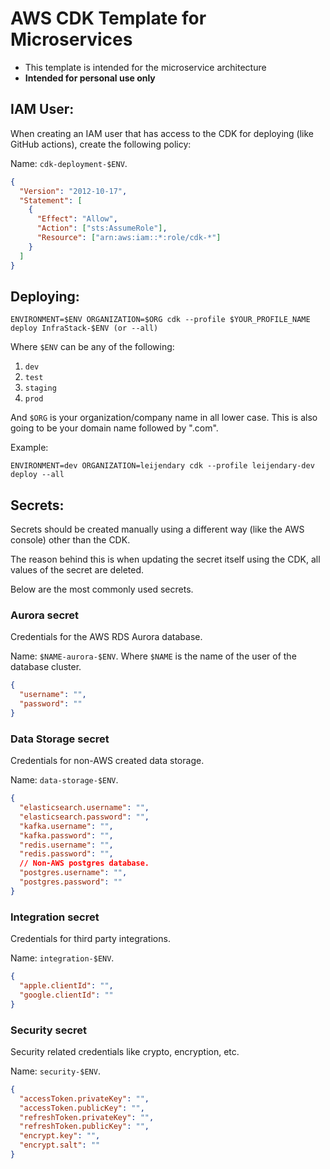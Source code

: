 # AWS CDK Template for Microservices

- This template is intended for the microservice architecture
- **Intended for personal use only**

## IAM User:

When creating an IAM user that has access to the CDK for deploying (like GitHub actions), create the following policy:

Name: `cdk-deployment-$ENV`.

```json
{
  "Version": "2012-10-17",
  "Statement": [
    {
      "Effect": "Allow",
      "Action": ["sts:AssumeRole"],
      "Resource": ["arn:aws:iam::*:role/cdk-*"]
    }
  ]
}
```

## Deploying:

`ENVIRONMENT=$ENV ORGANIZATION=$ORG cdk --profile $YOUR_PROFILE_NAME deploy InfraStack-$ENV (or --all)`

Where `$ENV` can be any of the following:

1. `dev`
2. `test`
3. `staging`
4. `prod`

And `$ORG` is your organization/company name in all lower case. This is also going to be your domain name followed by ".com".

Example:

`ENVIRONMENT=dev ORGANIZATION=leijendary cdk --profile leijendary-dev deploy --all`

## Secrets:

Secrets should be created manually using a different way (like the AWS console) other than the CDK.

The reason behind this is when updating the secret itself using the CDK, all values of the secret are deleted.

Below are the most commonly used secrets.

### Aurora secret

Credentials for the AWS RDS Aurora database.

Name: `$NAME-aurora-$ENV`. Where `$NAME` is the name of the user of the database cluster.

```json
{
  "username": "",
  "password": ""
}
```

### Data Storage secret

Credentials for non-AWS created data storage.

Name: `data-storage-$ENV`.

```json
{
  "elasticsearch.username": "",
  "elasticsearch.password": "",
  "kafka.username": "",
  "kafka.password": "",
  "redis.username": "",
  "redis.password": "",
  // Non-AWS postgres database.
  "postgres.username": "",
  "postgres.password": ""
}
```

### Integration secret

Credentials for third party integrations.

Name: `integration-$ENV`.

```json
{
  "apple.clientId": "",
  "google.clientId": ""
}
```

### Security secret

Security related credentials like crypto, encryption, etc.

Name: `security-$ENV`.

```json
{
  "accessToken.privateKey": "",
  "accessToken.publicKey": "",
  "refreshToken.privateKey": "",
  "refreshToken.publicKey": "",
  "encrypt.key": "",
  "encrypt.salt": ""
}
```
